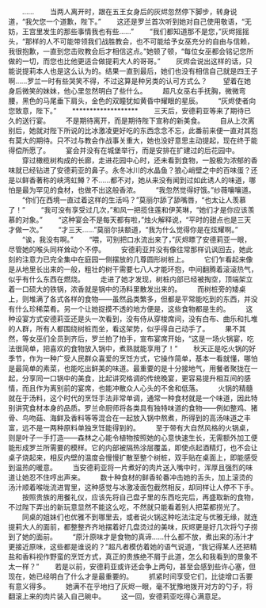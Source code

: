 　　……
　　当两人离开时，跟在五王女身后的灰烬忽然停下脚步，转身说道，“我欠您一个道歉，陛下。”
　　这还是罗兰首次听到她对自己使用敬语，“无妨，王宫里发生的那些事情我也有些……”
　　“我们都知道那不是您，”灰烬摇摇头，“那样的人不可能带领我们战胜教会，也不可能给予女巫充分的自由与信赖，我很抱歉，一直到您击败教会后才相信这点。”她顿了顿，“每位女巫都会铭记您所做的一切，而您也比他更适合做提莉大人的哥哥。”
　　灰烬会说出这样的话，只能说提莉本人也是这么认为的。结果一直到最后，她们也没有相信自己就是四王子啊……罗兰一时有些哭笑不得，不过这算是种另类的认可方式么？
　　望着在她身后微笑的妹妹，他心里忽然明白了些什么。
　　超凡女巫右手抚胸，微微弯腰，黑色的马尾垂下肩头，金色的双瞳犹如黄昏中耀眼的星辰。
　　“灰烬使者向您致意，陛下。”
　　*******************
　　三天后，安德莉亚等来了期待已久的送行宴。
　　不是期待离开，而是期待陛下宣称的新美食。
　　自从上次离别后，她就对陛下所说的比冰激凌更好吃的东西念念不忘，此番前来便一直对其抱有莫大的期待。只不过与教会作战事关重大，她也没好意思主动提起，现在终于能得偿所愿了。
　　宴会并没有在城堡举行，而是安排在扩建过的后花园中。
　　穿过橄榄树构成的长廊，走进花园中心时，还未看到食物，一股极为浓郁的香味就已经钻进了安德莉亚的鼻子。永冬冰川的水晶鱼？狼心峭壁之中的百味蛋？还是以鲜香著称的峡湾虹鳟？不……都不对，她从来没有闻到过如此诱人的味道，哪怕是最为罕见的食材，也做不出这般香浓。
　　“我忽然觉得好饿。”纱薇嚷嚷道。
　　“你们在西境一直过着这样的生活吗？”莫丽尔舔了舔嘴唇，“也太让人羡慕了！”
　　“我可没有享受过几次，”和风一把揽住莲和伊芙琳，“她们才是你应该羡慕的对象。”
　　“这种宴会不是每天都有啦，”烛火解释说，“平时的甜点也是三天才做一次。”
　　“才三天……”莫丽尔扶额道，“我为什么觉得你是在炫耀啊。”
　　“诶，我没有啊。”
　　“喂，可别把口水流出来了，”灰烬瞟了安德莉亚一眼，尽管她的喉头同样耸动个不停。
　　安德莉亚并没有像往常那样讥讽回去，她此刻的注意力已完全集中在庭园一侧摆放的几尊圆形树桩上。
　　它们乍看起来像是从地里长出来的一般，粗壮的树干需要七八人才能环抱，中间翻腾着滚滚热气，似乎有什么东西在燃烧。
　　走进了她才发现，树桩内部已经被掏空，顶端架立着一口硕大的铁锅，浓香就是锅中的汤料里散发出来的。
　　而树桩旁的矮桌上，则堆满了各式各样的食物——虽然品类繁多，但都是平常能吃到的东西，并没有什么珍稀菜肴。另一个让她捉摸不透的地方便是，这些食物都是生的。
　　这种设宴方式安德莉亚还是头一次看到，没有侍从穿梭席间，没有白布、曲乐和扎堆的人群，所有人都围绕树桩而坐，看这架势，似乎得自己动手了。
　　果不其然，等女巫们全员到齐后，罗兰拍了拍手，宣布宴席开始，“这是一场火锅宴，吃法很简单，把喜欢的食物放入锅中，煮熟就能享用了！”
　　秋天正是吃火锅的好季节，作为一种广受人民群众喜爱的烹饪方式，它操作简单，基本一看就懂，哪怕是最简单的素菜，也能吃出鲜美的味道。最重要的是十分接地气，用餐者聚拢在一起，分享同一口锅中的美食，比起讲究格调的传统晚宴，更容易提升相互间的感情，而且作为离别前的宴席，也能冲散众人心头的不舍和低落。
　　火锅的精髓就在于汤料，这个时代的烹饪手法非常单调，通常一种食材就是一个味道，因此特别讲究食材本身的品质。罗兰命厨师将各类具有独特味道的食物——例如整鸡、猪骨、鸟吻菇、海鲜及香料等等混合在一起放入锅中熬煮，所得到的高汤味道之丰富，远不是一两种原料单独烹饪能得到的。
　　至于带有大自然风格的火锅桌，则是叶子一手打造——森林之心能令植物按照她的心意快速生长，无需额外加工便能形成罗兰所需要的模样。它的内部被隔热涂层覆盖，即使点起酒精灯，也不会让桌子烧起来，相反内壁的温度会慢慢扩散至整个树桩，双手贴在桌面上，即能感受到温热的暖意。
　　当安德莉亚将一片煮好的肉片送入嘴中时，浑厚且强烈的味道让她忍不住哼出声来。
　　数十种食材的鲜香轮番冲击她的舌头，加上滚烫的汤汁顺着喉咙流进胃里，这种感觉与冰激凌面包截然相反，却同样让人停不下手。
　　按照贵族的用餐礼仪，应该先将自己盘子里的东西吃完后，再盛取新的食物，不过陛下弄出的新玩意显然不能这么吃，不然就只能看着别人把菜都捞光了。
　　同桌的姐妹们也优雅不到哪里去，或者说火锅这种吃法注定与优雅无缘，就连提莉大人的面前，都整整齐齐地摆着好几盘烫过的美味，灰烬更是好几次将勺子捞到了她的面前。
　　“原汁原味才是食物的真谛……什么都不放，煮出来的汤汁才更接近原味，这些都是谁说的？”超凡者模仿着她的语气说道，“我记得某人还把精盐和香料视作野蛮的烹饪方式，真正的贵族绝不屑于此道，怎么和我看到的景象不太一样？”
　　若是以前，安德莉亚或许还会争上两句，甚至会感到些许心塞，但现在，她已经明白了什么才是最重要的。
　　抓紧时间享受它们，比徒增口舌要有意义得多。
　　她满不在乎地扫了灰烬一眼，毫不犹豫地拨开对方的勺子，将翻滚上来的肉片装入自己碗中。
　　这一回，安德莉亚吃得心满意足。